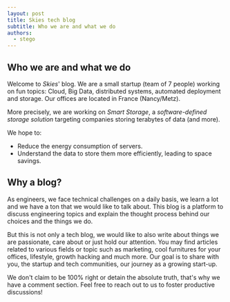 ```yaml
---
layout: post
title: Skies tech blog
subtitle: Who we are and what we do
authors:
  - stego
---
```


## Who we are and what we do

Welcome to *Skies*' blog. We are a small startup (team of 7 people) working on fun topics:  Cloud, Big Data, distributed systems, automated deployment and storage.
Our offices are located in France (Nancy/Metz). 

More precisely, we are working on *Smart Storage*, a *software-defined storage solution* targeting companies storing terabytes of data (and more).

We hope to:

- Reduce the energy consumption of servers.
- Understand the data to store them more efficiently, leading to space savings.

## Why a blog?

As engineers, we face technical challenges on a daily basis, we learn a lot and we have a ton that we would like to talk about.
This blog is a platform to discuss engineering topics and explain the thought process behind our choices and the things we do.

But this is not only a tech blog, we would like to also write about things we are passionate, care about or just hold our attention. You may find articles related to various fields or topic such as marketing, cool furnitures for your offices, lifestyle, growth hacking and much more.
Our goal is to share with you, the startup and tech communities, our journey as a growing start-up.

We don't claim to be 100% right or detain the absolute truth, that's why we have a comment section. 
Feel free to reach out to us to foster productive discussions!


